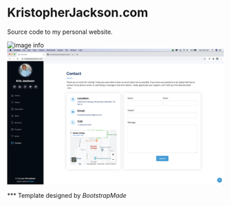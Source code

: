 # KristopherJackson.com
Source code to my personal website.

![image info](./GitHubPreview/Home.png)
![image info](./GitHubPreview/Contact.png)

*** Template designed by *BootstrapMade*
